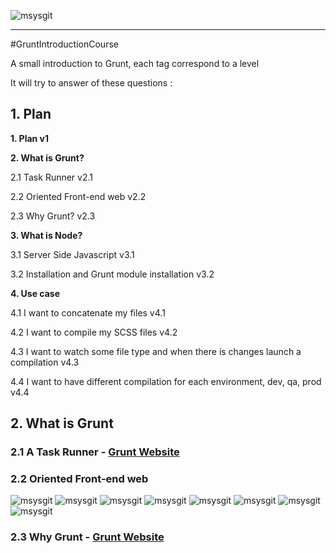 ![msysgit](http://gruntjs.com/img/grunt-logo.png)

----
#GruntIntroductionCourse

A small introduction to Grunt, each tag correspond to a level

It will try to answer of these questions :

## 1. Plan

**1. Plan v1**

**2. What is Grunt?**

   2.1 Task Runner v2.1

   2.2 Oriented Front-end web v2.2

   2.3 Why Grunt? v2.3

**3. What is Node?**

   3.1 Server Side Javascript v3.1

   3.2 Installation and Grunt module installation v3.2

**4. Use case**

   4.1 I want to concatenate my files v4.1

   4.2 I want to compile my SCSS files v4.2

   4.3 I want to watch some file type and when there is changes launch a compilation v4.3

   4.4 I want to have different compilation for each environment, dev, qa, prod v4.4



## 2. What is Grunt

### 2.1 A Task Runner - [Grunt Website](http://gruntjs.com)

### 2.2 Oriented Front-end web
![msysgit](http://gruntjs.com/img/logo-coffeescript.jpg)
![msysgit](http://gruntjs.com/img/logo-handlebars.jpg)
![msysgit](http://gruntjs.com/img/logo-jade.jpg)
![msysgit](http://gruntjs.com/img/logo-jshint.jpg)
![msysgit](http://gruntjs.com/img/logo-less.jpg)
![msysgit](http://gruntjs.com/img/logo-requirejs.jpg)
![msysgit](http://gruntjs.com/img/logo-sass.jpg)
![msysgit](http://gruntjs.com/img/logo-sylus.jpg)

### 2.3 Why Grunt - [Grunt Website](http://gruntjs.com)